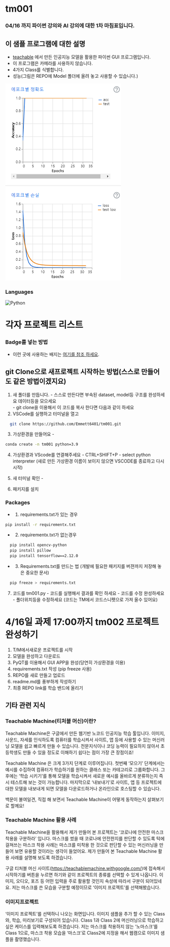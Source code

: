 # tm001 
### 04/16 까지 파이썬 강의와 AI 강의에 대한 1차 마침표입니다. 
## 이 샘플 프로그램에 대한 설명
  - [teachable](https://teachablemachine.withgoogle.com/) 에서 만든 인공지능 모델을 활용한 파이썬 GUI 프로그램입니다. 
  - 이 프로그램은 카메라를 사용하지 않습니다.
  - 4가지 Class를 식별합니다.
  - 성능(그림은 REPO에 Model 폴더에 올려 놓고 사용할 수 있습니다.)
    
![ 성능지표 ](https://github.com/Emmett6401/tm001/blob/main/model/2024-04-16%20152910.png)

### Languages
![Python](https://img.shields.io/badge/Python-3776AB?style=flat-square&logo=Python&logoColor=white)

# 각자 프로젝트 리스트 



### Badge를 넣는 방법 
  - 이런 곳에 사용하는 배지는 [여기를 참조 하세요](https://shields.io).



## git Clone으로 새프로젝트 시작하는 방법(스스로 만들어도 같은 방법이겠지요)
  1. 새 폴더를 만듭니다. 
    - 스스로 만든다면 부속된 dataset, model등 구조를 완성하세요 데이터등을 모으세요     
    - git clone을 이용해서 이 코드를 복사 한다면 다음과 같이 하세요
  2. VSCode를 실행하고 터미널을 열고   
```bash
  git clone https://github.com/Emmett6401/tm001.git
``` 
  
  3. 가상환경을 만들어요 -
```bash
conda create -n tm001 python=3.9
```

  4. 가상환경과 VScode를 연결해주세요 - CTRL+SHIFT+P - select python interpreter (새로 만든 가상환경 이름이 보이지 않으면 VSCODE를 종료하고 다시 시작)
  5. 새 터미널 확인 - 
  
  
  6. 패키지를 설치
### Packages
  - 1. requirements.txt가 있는 경우 

```bash
pip install -r requirementx.txt
```

  - 2. requirementx.txt가 없는경우

```bash  
  pip install opencv-python 
  pip install pillow 
  pip install tensorflow==2.12.0
```

  - 3. Requirements.txt를 만드는 법 (개발에 필요한 패키지를 버젼까지 저장해 놓은 중요한 문서)
```bash
  pip freeze > requirements.txt
```

  7. 코드를 tm001.py
    - 코드를 실행해서 결과를 확인 하세요 
    - 코드를 수정 완성하세요 - 폴더위치등을 수정하세요 (코드는 TM에서 코드스니펫으로 가져 올수 있어요) 

# 4/16일 과제 17:00까지 tm002 프로젝트 완성하기
  1. T/M에서새로운 프로젝트를 시작
  2. 모델을 완성하고 다운로드
  3. PyQT를 이용해서 GUI APP을 완성(당연히 가상환경을 이용)
  4. requirements.txt 작성 (pip freeze 사용)
  5. REPO를 새로 만들고 업로드
  6. readme.md를 풍부하게 작성하기
  7. 최종 REPO link를 학습 밴드에 올리기
     



## 기타 관련 지식
### Teachable Machine(티처블 머신)이란?
Teachable Machine은 구글에서 만든 웹기반 노코드 인공지능 학습 툴입니다. 이미지, 사운드, 자세를 인식하도록 컴퓨터를 학습시켜서 사이트, 앱 등에 사용할 수 있는 머신러닝 모델을 쉽고 빠르게 만들 수 있습니다. 전문지식이나 코딩 능력이 필요하지 않아서 초등학생도 만들 수 있을 정도로 이해하기 쉽다는 점이 가장 큰 장점이죠!

Teachable Machine 은 크게 3가지 단계로 이루어집니다. 첫번째 ‘모으기’ 단계에서는 예시를 수집하여 컴퓨터가 학습하기를 원하는 클래스 또는 카테고리로 그룹화합니다. 그 후에는 ‘학습 시키기’를 통해 모델을 학습시켜서 새로운 예시를 올바르게 분류하는지 즉시 테스트해 보는 것이 가능합니다. 마지막으로 ‘내보내기’로 사이트, 앱 등 프로젝트에 대한 모델을 내보내게 되면 모델을 다운로드하거나 온라인으로 호스팅할 수 있습니다.

백문이 불여일견, 직접 해 보면서 Teachable Machine이 어떻게 동작하는지 살펴보기로 할께요! 

### Teachable Machine 활용 사례 
Teachable Machine을 활용해서 제가 만들어 본 프로젝트는 ‘코로나에 안전한 마스크 착용을 구분하라’ 입니다.
마스크를 썼을 때 코로나에 안전한지를 판단할 수 있도록 턱에 걸쳐쓰는 마스크 착용 사례는 마스크를 미착용 한 것으로 판단할 수 있는 머신러닝을 만들어 보면 유용할 것이라는 생각이 들었어요. 제가 만들어 본 Teachable Machine 활용 사례를 설명해 보도록 하겠습니다.

구글 티처블 머신 사이트(https://teachablemachine.withgoogle.com/)에 접속해서 시작하기를 버튼을 누르면 하기와 같이 프로젝트의 종류를 선택할 수 있게 나옵니다.  이미지, 오디오, 포즈 등 어떤 입력을 주로 활용할 것인지 속성에 따라서 구분이 되어있네요. 저는 마스크를 쓴 모습을 구분할 예정이므로 ‘이미지 프로젝트’를 선택해봤습니다.

### 이미지프로젝트
‘이미지 프로젝트’를 선택하니 나오는 화면입니다. 이미지 샘플을 추가 할 수 있는 Class와, 학습, 미리보기로 구성되어 있습니다. Class 1과 Class 2에 머신러닝으로 학습하고 싶은 케이스를 입력해보도록 하겠습니다. 저는 마스크를 착용하지 않는 ‘노마스크’를 Class 1으로, 마스크 착용 모습을 ‘마스크’로 Class2에 지정을 해서 웹캠으로 이미지 샘플을 촬영했습니다.
